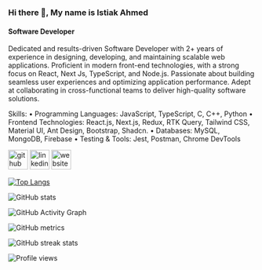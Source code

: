 ### Hi there 👋, My name is Istiak Ahmed
#### Software Developer
Dedicated and results-driven Software Developer with 2+ years of experience in designing, developing, and maintaining scalable web applications. Proficient in modern front-end technologies, with a strong focus on React, Next Js, TypeScript, and Node.js. Passionate about building seamless user experiences and optimizing application performance. Adept at collaborating in cross-functional teams to deliver high-quality software solutions.

Skills:
•	Programming Languages: JavaScript, TypeScript, C, C++, Python
•	Frontend Technologies: React.js, Next.js, Redux, RTK Query, Tailwind CSS, Material UI, Ant Design, Bootstrap, Shadcn.
•	Databases: MySQL, MongoDB, Firebase
•	Testing & Tools: Jest, Postman, Chrome DevTools


[<img src='https://cdn.jsdelivr.net/npm/simple-icons@3.0.1/icons/github.svg' alt='github' height='40'>](https://github.com/istiak98)  [<img src='https://cdn.jsdelivr.net/npm/simple-icons@3.0.1/icons/linkedin.svg' alt='linkedin' height='40'>](https://www.linkedin.com/in/https://www.linkedin.com/in/istiak-ahmed-857b92226//)  [<img src='https://cdn.jsdelivr.net/npm/simple-icons@3.0.1/icons/icloud.svg' alt='website' height='40'>](https://istiak-ahmed-rajon.web.app/)  

[![Top Langs](https://github-readme-stats.vercel.app/api/top-langs/?username=istiak98)](https://github.com/anuraghazra/github-readme-stats)

![GitHub stats](https://github-readme-stats.vercel.app/api?username=istiak98&show_icons=true)  

![GitHub Activity Graph](https://activity-graph.herokuapp.com/graph?username=istiak98)  

![GitHub metrics](https://metrics.lecoq.io/istiak98)  

![GitHub streak stats](https://github-readme-streak-stats.herokuapp.com/?user=istiak98)  

![Profile views](https://gpvc.arturio.dev/istiak98)  
